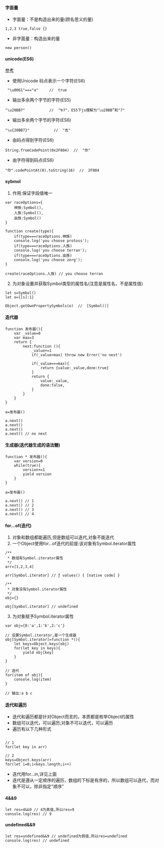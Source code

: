 #### 字面量
* 字面量：不是构造出来的量(顾名思义的量)
```
1,2,3 true,false {}
```
* 非字面量：构造出来的量
```
new person()
```

#### unicode(ES6)
[参考](https://es6.ruanyifeng.com/#docs/string)
* 使用Unicode 码点表示一个字符(ES6)
```
 "\u0061"==="a"     //  true
```
* 输出多余两个字节的字符(ES5)
```
"\u20BB7"           //  "₻7"，ES5下js理解为"\u20BB”和"7"
```
* 输出多余两个字节的字符(ES6)
```
"\u{20BB7}"           //  "吉"
```
* 由码点得到字符(ES6)
```
String.fromCodePoint(0x2F804)  //  "你"
```
* 由字符得到码点(ES6)
```
"你".codePointAt(0).toString(16)  //  2F804
```
#### sybmol
1. 作用:保证字段值唯一
```
var raceOptions={
    神族:Symbol(),
    人族:Symbol(),
    虫族:Symbol()
}

function create(type){
    if(type===raceOptions.神族)
    console.log('you choose protoss');
    if(type===raceOptions.人族)
    console.log('you choose terran');
    if(type===raceOptions.虫族)
    console.log('you choose zerg');
}

create(raceOptions.人族) // you choose terran
```
2. 为对象设置并获取Symbol类型的属性名(注意是属性名，不是属性值)
```
let s=Symbol()
let o={[s]:1}

Object.getOwnPropertySymbols(o)  //  [Symbol()]
```
#### 迭代器
```
function 发布器(){
    var _value=0
    var max=3
    return {
        next:function (){
            _value+=1
            if(_value>max) throw new Error('no next')

            if(_value===max){
                return {value:_value,done:true}
            }
            return {
                value:_value,
                done:false,
            }
        }
    }
}

a=发布器()

a.next()
a.next()
a.next()
a.next() // no next
```
#### 生成器(迭代器生成的语法糖)
```
function * 发布器(){
    var version=0
    while(true){
        version+=1 
        yield version   
    }
}

a=发布器()

a.next() // 1
a.next() // 2
a.next() // 3
a.next() // 4 
```

#### for...of(迭代)
1. 对象和数组都能遍历,但是数组可以迭代,对象不能迭代
2. 一个Object使用for...of迭代的前提:该对象有Symbol.iterator属性
```
/**
 * 数组有Symbol.iterator属性
 */
arr=[1,2,3,4]

arr[Symbol.iterator] // ƒ values() { [native code] }

/**
 * 对象没有Symbol.iterator属性
 */
obj={}

obj[Symbol.iterator] // undefined
```
3. 为对象赋予Symbol.iterator属性
```
var obj={0:'a',1:'b',2:'c'}

// 设置Symbol.iterator,是一个生成器
obj[Symbol.iterator]=function *(){
    let keys=Object.keys(obj)
    for(let key in keys){
        yield obj[key]
    }
}

// 迭代
for(item of obj){
    console.log(item)
} 

// 输出:a b c
```
#### 迭代和遍历
* 迭代和遍历都是针对Object而言的，本质都是枚举Object的属性
* 数组可以迭代，可以遍历;对象不可以迭代，可以遍历
* 遍历有以下几种形式
```

// 1
for(let key in arr)

// 2
keys=Object.keys(arr)
for(let i=0;i<keys.length;i++)
```
* 迭代用for...in,详见上面
* 迭代是遵从一定顺序的遍历，数组的下标是有序的，所以数组可以迭代，而对象不可以，除非指定"顺序"

#### 4&&9
```
let res=4&&9 // 4为真值,所以res=9
console.log(res) // 9
```

#### undefined&&9
```
let res=undefined&&9 // undefined为假值,所以res=undefined
console.log(res) // undefined
```

